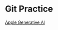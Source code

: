 # Git Practice
[Apple Generative AI](https://www.cnet.com/tech/mobile/what-is-apple-intelligence-everything-to-know-about-iphone-16-ai-features/)